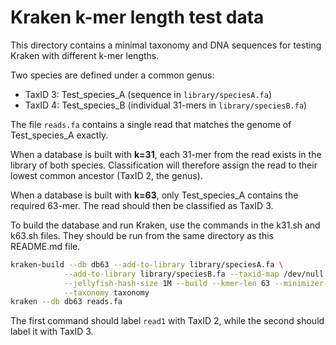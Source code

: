 # Kraken k-mer length test data

This directory contains a minimal taxonomy and DNA sequences for
testing Kraken with different k-mer lengths.

Two species are defined under a common genus:

* TaxID 3: Test_species_A (sequence in `library/speciesA.fa`)
* TaxID 4: Test_species_B (individual 31-mers in `library/speciesB.fa`)

The file `reads.fa` contains a single read that matches the genome of
Test_species_A exactly.

When a database is built with **k=31**, each 31-mer from the read exists
in the library of both species. Classification will therefore assign the
read to their lowest common ancestor (TaxID 2, the genus).

When a database is built with **k=63**, only Test_species_A contains the
required 63-mer. The read should then be classified as TaxID 3.

To build the database and run Kraken, use the commands in the k31.sh and
k63.sh files.  They should be run from the same directory as this
README.md file.

```bash
kraken-build --db db63 --add-to-library library/speciesA.fa \
            --add-to-library library/speciesB.fa --taxid-map /dev/null \
            --jellyfish-hash-size 1M --build --kmer-len 63 --minimizer-len 31 \
            --taxonomy taxonomy
kraken --db db63 reads.fa
```

The first command should label `read1` with TaxID 2, while the second
should label it with TaxID 3.
